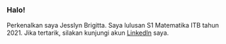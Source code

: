 ### Halo!

Perkenalkan saya Jesslyn Brigitta. Saya lulusan S1 Matematika ITB tahun 2021. Jika tertarik, silakan kunjungi akun [LinkedIn](https://www.linkedin.com/in/jesslyn-brigitta-8aa64b1a0/) saya.
